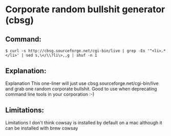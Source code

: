 # Corporate random bullshit generator (cbsg)

## Command:
```
$ curl -s http://cbsg.sourceforge.net/cgi-bin/live | grep -Eo '^<li>.*</li>' | sed s,\</\\?li\>,,g | shuf -n 1
```

## Explanation:
Explanation
This one-liner will just use cbsg.sourceforge.net/cgi-bin/live and grab one random corporate bullshit.
Good to use when deprecating command line tools in your corporation :-)

## Limitations:
Limitations
I don't think cowsay is installed by default on a mac although it can be installed with brew cowsay


